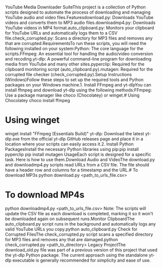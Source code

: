 YouTube Media Downloader SuiteThis project is a collection of Python scripts designed to automate the process of downloading and managing YouTube audio and video files.Featuresdownload.py: Downloads YouTube videos and converts them to MP3 audio files.downloadmp4.py: Downloads YouTube videos in MP4 format.auto_clipboard.py: Monitors your clipboard for YouTube URLs and automatically logs them to a CSV file.check_corrupted.py: Scans a directory for MP3 files and removes any that are corrupted.RequirementsTo run these scripts, you will need the following installed on your system:Python: The core language for the scripts.FFmpeg: An essential tool for handling the audio/video conversion and recoding.yt-dlp: A powerful command-line program for downloading media from YouTube and many other sites.pyperclip: Required for the clipboard monitoring script (auto_clipboard.py).mutagen: Required for the corrupted file checker (check_corrupted.py).Setup Instructions (Windows)Follow these steps to set up the required tools and Python packages on your Windows machine.1. Install FFmpeg and yt-dlpYou can install ffmpeg and download yt-dlp using the following methods:FFmpeg: Use a package manager like choco (Chocolatey) or winget.# Using Chocolatey
choco install ffmpeg

# Using winget
winget install "FFmpeg (Essentials Build)"
yt-dlp: Download the latest yt-dlp.exe from the official yt-dlp GitHub releases page and place it in a location where your scripts can easily access it.2. Install Python PackagesInstall the necessary Python libraries using pip:pip install pyperclip
pip install mutagen
UsageEach script is designed for a specific task. Here is how to use them.Download Audio and VideoThe download.py and downloadmp4.py scripts read URLs from a CSV file. The file should have a header row and columns for a timestamp and the URL.# To download MP3s
python download.py <path_to_urls_file.csv>

# To download MP4s
python downloadmp4.py <path_to_urls_file.csv>
Note: The scripts will update the CSV file as each download is completed, marking it so it won't be downloaded again on subsequent runs.Monitor ClipboardThe auto_clipboard.py script runs in the background and automatically logs any valid YouTube URLs you copy.python auto_clipboard.py
Check for Corrupted FilesThe check_corrupted.py script scans a specified directory for MP3 files and removes any that are damaged.python check_corrupted.py <path_to_directory>
Legacy ProjectThe download_old.py file was part of a previous version of this project that used the yt-dlp Python package. The current approach using the standalone yt-dlp executable is generally recommended for simplicity and ease of use.
